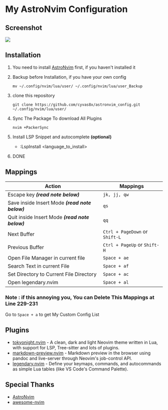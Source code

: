 # My AstroNvim Configuration
## Screenshot
![](https://images2.imgbox.com/34/da/SlHiuWWI_o.jpg) 
## Installation
1. You need to install [AstroNvim](https://github.com/AstroNvim/AstroNvim) first, if you haven't installed it

2. Backup before Installation, if you have your own config
   ```
   mv ~/.config/nvim/lua/user/ ~/.config/nvim/lua/user_Backup
   ```

3. clone this repository 

   ```
   git clone https://github.com/cyvas8x/astronvim_config.git ~/.config/nvim/lua/user/
   ```

4. Sync The Package To download All Plugins
   ```
   nvim +PackerSync
   ```

5. Install LSP Snippet and autocomplete **(optional)**
   - :LspInstall <language_to_install>

6. DONE

## Mappings

| Action                                           | Mappings                      |
| ---------------                                  | ----------------              |
| Escape key ***(read note below)***               | `jk, jj, qw`                  |
| Save inside Insert Mode ***(read note below)***  | `qs`                          |
| Quit inside Insert Mode ***(read note below)***  | `qq`                          |
| Next Buffer                                      | `Ctrl + PageDown` or `Shift-L`|
| Previous Buffer                                  | `Ctrl + PageUp` or `Shift-H`  |
| Open File Manager in current file                | `Space + ae`                  |
| Search Text in current File                      | `Space + af`                  |
| Set Directory to Current File Directory          | `Space + ac`                  |
| Open legendary.nvim                              | `Space + al`                  |

###  Note : if this annoying you, You can Delete This Mappings at Line 229-231

Go to `Space + a` to get My Custom Config List

## Plugins
- [tokyonight.nvim](https://github.com/folke/tokyonight.nvim) - A clean, dark and light Neovim theme written in Lua, with support for LSP, Tree-sitter and lots of plugins.
- [markdown-preview.nvim](https://github.com/iamcco/markdown-preview.nvim) - Markdown preview in the browser using pandoc and live-server through Neovim's job-control API.
- [legendary.nvim](https://github.com/mrjones2014/legendary.nvim) - Define your keymaps, commands, and autocommands as simple Lua tables (like VS Code's Command Palette).

## Special Thanks
- [AstroNvim](https://github.com/AstroNvim) 
- [awesome-nvim](https://github.com/rockerBOO/awesome-neovim)
